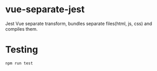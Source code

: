 # vue-separate-jest
Jest Vue separate transform, bundles separate files(html, js, css) and compiles them.


# Testing 
```bash
npm run test
```